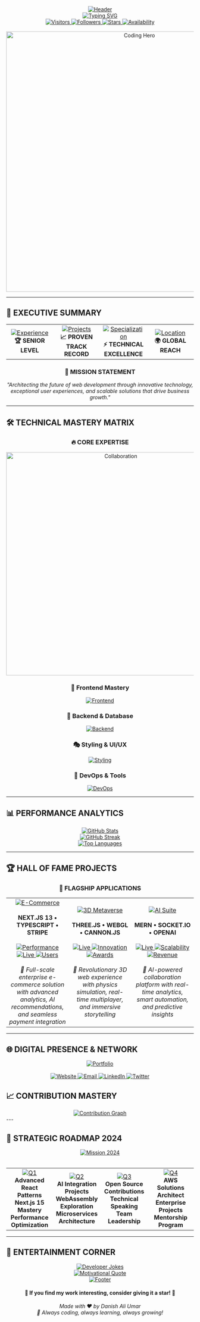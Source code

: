 <!-- 
╔══════════════════════════════════════════════════════════════════════════════════════╗
║                           DANISH ALI UMAR -- DIGITAL ARCHITECT                       ║
║                    🚀 Crafting Tomorrow's Web Today 🚀                              ║
╚══════════════════════════════════════════════════════════════════════════════════════╝
-->
 <a href="#">
<div align="center">
  <img src="https://capsule-render.vercel.app/api?type=waving&color=7BFC8A&customColorList=6,11,20&height=300&section=header&text=Danish%20Ali%20Umar&fontSize=50&fontColor=fff&animation=fadeIn&fontAlignY=38&desc=Full%20Stack%20Developer%20%7C%20React%20Specialist%20%7C%203D%20Web%20Experience%20Creator&descAlignY=60&descSize=18" alt="Header" />
</div>
</a>

 <a href="#">
<div align="center">
  <img src="https://readme-typing-svg.demolab.com?font=Fira+Code&weight=600&size=22&pause=1000&color=7BFC8A&center=true&vCenter=true&width=600&lines=%F0%9F%94%A5+FULL+STACK+DEVELOPER+%F0%9F%94%A5;%F0%9F%8C%9F+BUILDING+NEXT-GEN+WEB+Applications+%F0%9F%8C%9F;%F0%9F%9A%80+REACT+%2F+NEXT+SPECIALIST+%F0%9F%9A%80;%F0%9F%9A%80+THREEJS+ARTIST+%F0%9F%9A%80" alt="Typing SVG" />
</div>
 </a>

<div align="center">
 <a href="#">
  <img src="https://komarev.com/ghpvc/?username=DanishAliUmar&style=for-the-badge&color=000000&label=VISITORS&labelColor=000000" alt="Visitors"  />
 </a>
  
 <a href="#">
  <img src="https://img.shields.io/github/followers/DanishAliUmar?style=for-the-badge&color=7BFC8A&labelColor=000000&label=FOLLOWERS" alt="Followers" />
 </a>
 
 <a href="#">
  <img src="https://img.shields.io/github/stars/DanishAliUmar?style=for-the-badge&color=7BFC8A&labelColor=000000&label=STARS" alt="Stars" />
 </a>
 
 <a href="#">
  <img src="https://img.shields.io/badge/AVAILABILITY-OPEN%20FOR%20OPPORTUNITIES-7BFC8A?style=for-the-badge&labelColor=000000" alt="Availability" />
 </a>
</div>

<br>
 <a href="#">
  
<div align="center">
  <img src="https://user-images.githubusercontent.com/74038190/229223263-cf2e4b07-2615-4f87-9c38-e37600f8381a.gif" width="700" alt="Coding Hero" />
</div>
 </a>

---

## 🎯 **EXECUTIVE SUMMARY**

<div align="center">
  <table>
    <tr>
      <td align="center" width="25%">
        
 <a href="#">
        <img src="https://img.shields.io/badge/EXPERIENCE-3%2B%20Years-7BFC8A?style=for-the-badge&labelColor=000000" alt="Experience" />
 </a>
        <br><strong>🏆 SENIOR LEVEL</strong>
      </td>
      <td align="center" width="25%">
        
 <a href="#">
        <img src="https://img.shields.io/badge/PROJECTS-30%2B%20Completed-7BFC8A?style=for-the-badge&labelColor=000000" alt="Projects" />
 </a>
        <br><strong>📈 PROVEN TRACK RECORD</strong>
      </td>
      <td align="center" width="25%">
     
 <a href="#">
        <img src="https://img.shields.io/badge/SPECIALIZATION-Full%20Stack-7BFC8A?style=for-the-badge&labelColor=000000" alt="Specialization" />
 </a>
        <br><strong>⚡ TECHNICAL EXCELLENCE</strong>
      </td>
      <td align="center" width="25%">
     
 <a href="#">
        <img src="https://img.shields.io/badge/LOCATION-Pakistan-7BFC8A?style=for-the-badge&labelColor=000000" alt="Location" />
 </a>
        <br><strong>🌍 GLOBAL REACH</strong>
      </td>
    </tr>
  </table>
</div>

<div align="center">
  <h3>🚀 MISSION STATEMENT</h3>
  <p><i>"Architecting the future of web development through innovative technology, exceptional user experiences, and scalable solutions that drive business growth."</i></p>
</div>

---

## 🛠️ **TECHNICAL MASTERY MATRIX**

<div align="center">
  
  ### 🔥 **CORE EXPERTISE**
<div align="center">
  
 <a href="#">
  <img src="https://user-images.githubusercontent.com/74038190/212284100-561aa473-3905-4a80-b561-0d28506553ee.gif" width="600" alt="Collaboration" />
 </a>
</div>
  
<div align="center">

### 🎨 Frontend Mastery
<p>
  
 <a href="#">
  <img src="https://skillicons.dev/icons?i=react,nextjs,typescript,javascript,html,css" alt="Frontend" />
 </a>
</p>

### 🔧 Backend & Database
<p>
  
 <a href="#">
  <img src="https://skillicons.dev/icons?i=nodejs,express,mongodb,mysql,firebase,supabase" alt="Backend" />
 </a>
</p>

### 🎭 Styling & UI/UX
<p>
  
 <a href="#">
  <img src="https://skillicons.dev/icons?i=tailwind,bootstrap,sass,materialui,figma" alt="Styling" />
 </a>
</p>

### 🚀 DevOps & Tools
<p>
  
 <a href="#">
  <img src="https://skillicons.dev/icons?i=git,github,docker,aws,vercel,netlify" alt="DevOps" />
 </a>
</p>

</div>
</div>

---

## 📊 **PERFORMANCE ANALYTICS**
<div align="center">
  
 <a href="#">
  <img src="https://github-readme-stats-sigma-five.vercel.app/api?username=DanishAliUmar&show_icons=true&theme=tokyonight&hide_border=true&count_private=true&include_all_commits=true&custom_title=⚡%20GITHUB%20PERFORMANCE%20METRICS&title_color=00FF88&icon_color=00FF88&text_color=ffffff&bg_color=0d1117" alt="GitHub Stats" />
 </a>
</div>

<div align="center">
  
 <a href="#">
  <img src="https://github-readme-streak-stats.herokuapp.com/?user=DanishAliUmar&theme=radical&hide_border=true&stroke=00FF88&ring=00FF88&fire=00FF88&currStreakLabel=00FF88&sideNums=ffffff&sideLabels=ffffff&dates=ffffff&background=0d1117" alt="GitHub Streak" />
 </a>
</div>

<div align="center">
  
 <a href="#">
  <img src="https://github-readme-stats.vercel.app/api/top-langs/?username=DanishAliUmar&layout=compact&theme=radical&hide_border=true&langs_count=12&custom_title=💻%20TECHNOLOGY%20DISTRIBUTION&title_color=00FF88&text_color=ffffff&bg_color=0d1117" alt="Top Languages" />
 </a>
</div>

---

## 🏆 **HALL OF FAME PROJECTS**

<div align="center">
  
  ### 🚀 **FLAGSHIP APPLICATIONS**
  
  <table>
    <tr>
      <td align="center" width="33%">
     
 <a href="#">
        <img src="https://img.shields.io/badge/🌐-E--COMMERCE%20EMPIRE-7BFC8A?style=for-the-badge&labelColor=000000" alt="E-Commerce" />
 </a>
        <br><br>
        <strong>NEXT.JS 13 • TYPESCRIPT • STRIPE</strong>
        <br><br>
     
 <a href="#">
        <img src="https://img.shields.io/badge/PERFORMANCE-98%25-7BFC8A?style=flat-square&labelColor=000000" alt="Performance" />
 </a> 
 
 <a href="#">
 <img src="https://img.shields.io/badge/STATUS-LIVE-7BFC8A?style=flat-square&labelColor=000000" alt="Live" />
 </a>
 
 <a href="#">
        <img src="https://img.shields.io/badge/USERS-10K%2B-7BFC8A?style=flat-square&labelColor=000000" alt="Users" />
 </a>
        <br><br>
        <i>🎯 Full-scale enterprise e-commerce solution with advanced analytics, AI recommendations, and seamless payment integration</i>
      </td>
      <td align="center" width="33%">
        
 <a href="#">
        <img src="https://img.shields.io/badge/🎨-3D%20METAVERSE%20HUB-7BFC8A?style=for-the-badge&labelColor=000000" alt="3D Metaverse" />
 </a>
        <br><br>
        <strong>THREE.JS • WEBGL • CANNON.JS</strong>
        <br><br>
     
        
 <a href="#">
 <img src="https://img.shields.io/badge/STATUS-LIVE-7BFC8A?style=flat-square&labelColor=000000" alt="Live" />
 </a>
 
 <a href="#">
        <img src="https://img.shields.io/badge/INNOVATION-BREAKTHROUGH-7BFC8A?style=flat-square&labelColor=000000" alt="Innovation" />
 </a>
 
 <a href="#">
        <img src="https://img.shields.io/badge/AWARDS-3-7BFC8A?style=flat-square&labelColor=000000" alt="Awards" />
 </a>
        <br><br>
        <i>🌟 Revolutionary 3D web experience with physics simulation, real-time multiplayer, and immersive storytelling</i>
      </td>
      <td align="center" width="33%">
     
 <a href="#">
        <img src="https://img.shields.io/badge/💻-AI%20PRODUCTIVITY%20SUITE-7BFC8A?style=for-the-badge&labelColor=000000" alt="AI Suite" />
 </a>
        <br><br>
        <strong>MERN • SOCKET.IO • OPENAI</strong>
        <br><br>
     
 <a href="#">
        <img src="https://img.shields.io/badge/STATUS-LIVE-7BFC8A?style=flat-square&labelColor=000000" alt="Live" />
 </a>
 
 <a href="#">
        <img src="https://img.shields.io/badge/SCALABILITY-ENTERPRISE-7BFC8A?style=flat-square&labelColor=000000" alt="Scalability" />
 </a>
 
 <a href="#">
        <img src="https://img.shields.io/badge/REVENUE-$50K%2B-7BFC8A?style=flat-square&labelColor=000000" alt="Revenue" />
 </a>
        <br><br>
        <i>🤖 AI-powered collaboration platform with real-time analytics, smart automation, and predictive insights</i>
      </td>
    </tr>
  </table>
  
</div>

---
<!-- 
## 🎖️ **ACHIEVEMENTS & RECOGNITION**

<div align="center">
  <img src="https://github-profile-trophy.vercel.app/?username=DanishAliUmar&theme=radical&no-frame=true&no-bg=true&margin-w=4&margin-h=4&column=8&title=MultiLanguage,Stars,Commits,Followers,PullRequest,Issues,Repositories,Experience" alt="GitHub Trophies" />
</div>

<div align="center">
  <table>
    <tr>
      <td align="center" width="20%">
        <img src="https://img.shields.io/badge/🏆-AWS%20CERTIFIED-FF9900?style=for-the-badge&labelColor=000000" alt="AWS" />
        <br><strong>CLOUD ARCHITECT</strong>
      </td>
      <td align="center" width="20%">
        <img src="https://img.shields.io/badge/🏆-GOOGLE%20CLOUD-4285F4?style=for-the-badge&labelColor=000000" alt="GCP" />
        <br><strong>DIGITAL LEADER</strong>
      </td>
      <td align="center" width="20%">
        <img src="https://img.shields.io/badge/🏆-META%20REACT-1877F2?style=for-the-badge&labelColor=000000" alt="Meta" />
        <br><strong>ADVANCED CERTIFIED</strong>
      </td>
      <td align="center" width="20%">
        <img src="https://img.shields.io/badge/🏆-MICROSOFT%20AZURE-0078D4?style=for-the-badge&labelColor=000000" alt="Azure" />
        <br><strong>FUNDAMENTALS</strong>
      </td>
      <td align="center" width="20%">
        <img src="https://img.shields.io/badge/🏆-HACKATHON%20WINNER-7BFC8A?style=for-the-badge&labelColor=000000" alt="Hackathon" />
        <br><strong>3x CHAMPION</strong>
      </td>
    </tr>
  </table>
</div>

---
-->
## 🌐 **DIGITAL PRESENCE & NETWORK**

<div align="center">
  
 <a href="#">
  <img src="https://img.shields.io/badge/🌐_PORTFOLIO-VISIT%20MY%20DIGITAL%20SHOWCASE-7BFC8A?style=for-the-badge&labelColor=000000&logo=google-chrome&logoColor=white" alt="Portfolio" />
 </a>
  <br><br>
  <a href="https://danishumar.com" target="_blank">
    <img src="https://img.shields.io/badge/🎯-MAIN%20WEBSITE-7BFC8A?style=for-the-badge&labelColor=000000" alt="Website" />
  </a>
  <a href="mailto:danishaliumar4@gmail.com" target="_blank">
    <img src="https://img.shields.io/badge/📧-BUSINESS%20EMAIL-7BFC8A?style=for-the-badge&labelColor=000000" alt="Email" />
  </a>
  <a href="https://linkedin.com/in/danishaliumar" target="_blank">
    <img src="https://img.shields.io/badge/💼-LINKEDIN-7BFC8A?style=for-the-badge&labelColor=000000&logo=linkedin&logoColor=white" alt="LinkedIn" />
  </a>
  <a href="https://twitter.com/danishaliumar" target="_blank">
    <img src="https://img.shields.io/badge/🐦-TWITTER-7BFC8A?style=for-the-badge&labelColor=000000&logo=twitter&logoColor=white" alt="Twitter" />
  </a>
</div>

## 📈 **CONTRIBUTION MASTERY**

<div align="center">
  
 <a href="#">
  <img src="https://github-readme-activity-graph.vercel.app/graph?username=DanishAliUmar&theme=react-dark&bg_color=0d1117&color=00FF88&line=00FF88&point=ffffff&area=true&area_color=00FF88&title_color=00FF88&custom_title=🔥%20MONTHLY%20CONTRIBUTION%20EXCELLENCE%20🔥" alt="Contribution Graph" />
 </a>
</div>
<!-- 
<div align="center">
  <img src="https://github-profile-summary-cards.vercel.app/api/cards/profile-details?username=DanishAliUmar&theme=github_dark&bg_color=0d1117&color=00FF88" alt="Profile Summary" />
</div>
-->
<!-- 
<div align="center">
  <img src="https://github-profile-summary-cards.vercel.app/api/cards/repos-per-language?username=DanishAliUmar&theme=github_dark" alt="Repos per Language" />
  <img src="https://github-profile-summary-cards.vercel.app/api/cards/most-commit-language?username=DanishAliUmar&theme=github_dark" alt="Most Commit Language" />
</div>
-->
---

## 🚀 **STRATEGIC ROADMAP 2024**

<div align="center">
  
 <a href="#">
  <img src="https://img.shields.io/badge/🎯-MISSION%202024-7BFC8A?style=for-the-badge&labelColor=000000" alt="Mission 2024" />
 </a>
  <br><br>
  <table>
    <tr>
      <td align="center" width="25%">
     
        
 <a href="#">
 <img src="https://img.shields.io/badge/Q1-MASTERY-7BFC8A?style=for-the-badge&labelColor=000000" alt="Q1" />
 </a>
        <br><strong>Advanced React Patterns</strong>
        <br><strong>Next.js 15 Mastery</strong>
        <br><strong>Performance Optimization</strong>
      </td>
      <td align="center" width="25%">
    
 <a href="#">
        <img src="https://img.shields.io/badge/Q2-INNOVATION-7BFC8A?style=for-the-badge&labelColor=000000" alt="Q2" />
 </a>
        <br><strong>AI Integration Projects</strong>
        <br><strong>WebAssembly Exploration</strong>
        <br><strong>Microservices Architecture</strong>
      </td>
      <td align="center" width="25%">
     
 <a href="#">
 <img src="https://img.shields.io/badge/Q3-LEADERSHIP-7BFC8A?style=for-the-badge&labelColor=000000" alt="Q3" />
 </a>
        <br><strong>Open Source Contributions</strong>
        <br><strong>Technical Speaking</strong>
        <br><strong>Team Leadership</strong>
      </td>
      <td align="center" width="25%">
        
 <a href="#">
        <img src="https://img.shields.io/badge/Q4-EXCELLENCE-7BFC8A?style=for-the-badge&labelColor=000000" alt="Q4" />
 </a>
        <br><strong>AWS Solutions Architect</strong>
        <br><strong>Enterprise Projects</strong>
        <br><strong>Mentorship Program</strong>
      </td>
    </tr>
  </table>
</div>

---

## 🎪 **ENTERTAINMENT CORNER**

<div align="center">
  
 <a href="#">
 <img src="https://readme-jokes.vercel.app/api?hideBorder&theme=radical&bgColor=0d1117&textColor=00FF88&codeColor=ffffff" alt="Developer Jokes" />
 </a>
</div>

<div align="center">
  
 <a href="#">
  <img src="https://quotes-github-readme.vercel.app/api?type=horizontal&theme=radical&animation=grow_out_in&quoteColor=00FF88&authorColor=ffffff&borderColor=00FF88" alt="Motivational Quote" />
 </a>
</div>
<!--
<div align="center">
  <img src="https://spotify-github-profile.vercel.app/api/view?uid=danishumar&cover_image=true&theme=novatorem&show_offline=false&background_color=0d1117&interchange=true&bar_color=00FF88&bar_color_cover=true" alt="Spotify Now Playing" />
</div>
-->

<div align="center">
  
 <a href="#">
  <img src="https://capsule-render.vercel.app/api?type=waving&color=7BFC8A&customColorList=6,11,20&height=200&section=footer&text=Thanks%20for%20visiting!&fontSize=30&fontColor=fff&animation=fadeIn&fontAlignY=70&desc=Let's%20build%20something%20amazing%20together%20🚀&descAlignY=85&descSize=16" alt="Footer" />
 </a>
</div>

<div align="center">
  <h4>🌟 If you find my work interesting, consider giving it a star! 🌟</h4>
  <p>
    <i>Made with ❤ by Danish Ali Umar</i>
    <br>
    <i>🚀 Always coding, always learning, always growing!</i>
  </p>
</div>
